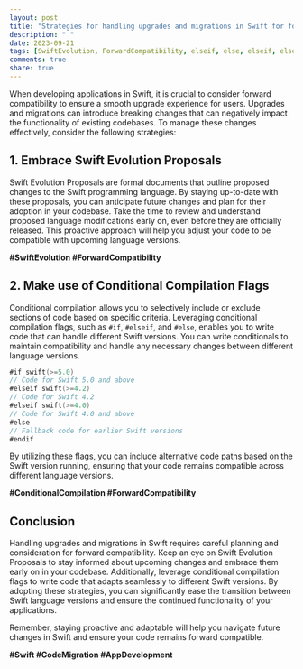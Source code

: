 ```yaml
---
layout: post
title: "Strategies for handling upgrades and migrations in Swift for forward compatibility"
description: " "
date: 2023-09-21
tags: [SwiftEvolution, ForwardCompatibility, elseif, else, elseif, elseif, else, endif, ConditionalCompilation, ForwardCompatibility, Swift, CodeMigration, AppDevelopment]
comments: true
share: true
---
```


When developing applications in Swift, it is crucial to consider forward compatibility to ensure a smooth upgrade experience for users. Upgrades and migrations can introduce breaking changes that can negatively impact the functionality of existing codebases. To manage these changes effectively, consider the following strategies:

## 1. Embrace Swift Evolution Proposals

Swift Evolution Proposals are formal documents that outline proposed changes to the Swift programming language. By staying up-to-date with these proposals, you can anticipate future changes and plan for their adoption in your codebase. Take the time to review and understand proposed language modifications early on, even before they are officially released. This proactive approach will help you adjust your code to be compatible with upcoming language versions.

**#SwiftEvolution #ForwardCompatibility**

## 2. Make use of Conditional Compilation Flags

Conditional compilation allows you to selectively include or exclude sections of code based on specific criteria. Leveraging conditional compilation flags, such as `#if`, `#elseif`, and `#else`, enables you to write code that can handle different Swift versions. You can write conditionals to maintain compatibility and handle any necessary changes between different language versions.

```swift
#if swift(>=5.0)
// Code for Swift 5.0 and above
#elseif swift(>=4.2)
// Code for Swift 4.2
#elseif swift(>=4.0)
// Code for Swift 4.0 and above
#else
// Fallback code for earlier Swift versions
#endif
```

By utilizing these flags, you can include alternative code paths based on the Swift version running, ensuring that your code remains compatible across different language versions.

**#ConditionalCompilation #ForwardCompatibility**

## Conclusion

Handling upgrades and migrations in Swift requires careful planning and consideration for forward compatibility. Keep an eye on Swift Evolution Proposals to stay informed about upcoming changes and embrace them early on in your codebase. Additionally, leverage conditional compilation flags to write code that adapts seamlessly to different Swift versions. By adopting these strategies, you can significantly ease the transition between Swift language versions and ensure the continued functionality of your applications.

Remember, staying proactive and adaptable will help you navigate future changes in Swift and ensure your code remains forward compatible.

**#Swift #CodeMigration #AppDevelopment**